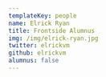 ```yaml
---
templateKey: people
name: Elrick Ryan
title: Frontside Alumnus
img: /img/elrick-ryan.jpg
twitter: elrickvm
github: elrickvm
alumnus: false
---
```

